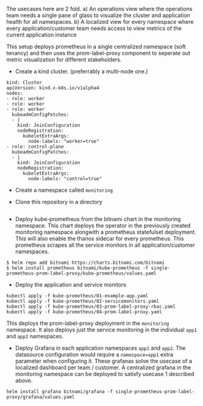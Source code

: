 The usecases here are 2 fold. 
a) An operations view where the operations team needs a single pane of glass to visualize the cluster and application health for all namespaces. 
b) A localized view for every namespace where every application/customer team needs access to view metrics of the current application instance

This setup deploys prometheus in a single centralized namespace (soft tenancy) and then uses the prom-label-proxy component to seperate out metric visualization for different stakeholders.  

- Create a kind cluster. (preferrably a multi-node one.)
```
kind: Cluster
apiVersion: kind.x-k8s.io/v1alpha4
nodes:
- role: worker
- role: worker
- role: worker
  kubeadmConfigPatches:
  - |
    kind: JoinConfiguration
    nodeRegistration:
      kubeletExtraArgs:
        node-labels: "worker=true"
- role: control-plane
  kubeadmConfigPatches:
  - |
    kind: JoinConfiguration
    nodeRegistration:
      kubeletExtraArgs:
        node-labels: "control=true"
```

- Create a namespace called `monitoring`

- Clone this repository in a directory 
```
```

- Deploy kube-prometheus from the bitnami chart in the monitoring namespace. This chart deploys the operator in the previously created monitoring namespace alongwith a prometheus statefulset deployment. This will also enable the thanos sidecar for every prometheus. This prometheus scrapes all the service monitors in all application/customer namespaces. 

```
$ helm repo add bitnami https://charts.bitnami.com/bitnami
$ helm install prometheus bitnami/kube-prometheus -f single-prometheus-prom-label-proxy/kube-prometheus/values.yaml
```

- Deploy the application and service monitors
```
kubectl apply -f kube-prometheus/01-example-app.yaml
kubectl apply -f kube-prometheus/02-servicemonitors.yaml
kubectl apply -f kube-prometheus/03-prom-label-proxy-rbac.yaml
kubectl apply -f kube-prometheus/04-prom-label-proxy.yaml
```

This deploys the prom-label-proxy deployment in the `monitoring` namespace. It also deploys just the service monitoring in the individual `app1` and `app2` namespaces. 

- Deploy Grafana in each application namespaces `app1` and `app2`. The datasource configuration would require a `namespace=app1` extra parameter when configuring it. These grafanas solve the usecase of a localized dashboard per team / customer. 
A centralized grafana in the monitoring namespace can be deployed to satisfy usecase 1 described above. 

```
helm install grafana bitnami/grafana -f single-prometheus-prom-label-proxy/grafana/values.yaml
```
